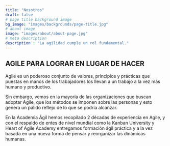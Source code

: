 ```yaml
---
title: "Nosotros"
draft: false
# page title background image
bg_image: "images/backgrounds/page-title.jpg"
# about image
image: "images/about/about-page.jpg"
# meta description
description : "La agilidad cumple un rol fundamental."
---
```


## AGILE PARA LOGRAR EN LUGAR DE HACER

Agile es un poderoso conjunto de valores, principios y prácticas que puestas en manos de los trabajadores los llevan a un trabajo a la vez más humano y productivo.

Sin embargo, vemos en la mayoría de las organizaciones que buscan adoptar Agile, que los métodos se imponen sobre las personas y esto genera un pálido reflejo de lo que se podría alcanzar.

En la Academia Ágil hemos recopilado 2 décadas de experiencia en Agile, y con el respaldo de entes de nivel mundial como la Kanban University y Heart of Agile Academy entregamos formación ágil práctica y a la vez basada en una nueva forma de pensar y reorganizar las dinámicas humanas.
